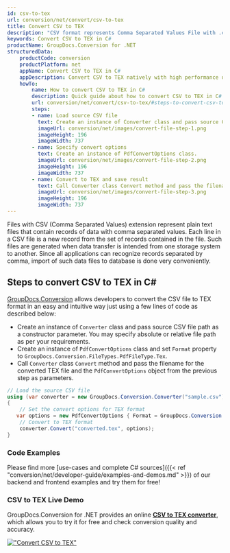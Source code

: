 ```yaml
---
id: csv-to-tex
url: conversion/net/convert/csv-to-tex
title: Convert CSV to TEX
description: "CSV format represents Comma Separated Values File with .csv extension. Learn how to convert CSV to TEX file programmatically in C# language using GroupDocs.Conversion for .NET library."
keywords: Convert CSV to TEX in C#
productName: GroupDocs.Conversion for .NET
structuredData:
    productCode: conversion
    productPlatform: net
    appName: Convert CSV to TEX in C#
    appDescription: Convert CSV to TEX natively with high performance using C# language and server side GroupDocs.Conversion for .NET APIs, without the use of any software like Microsoft or Open Office.
    howTo:
        name: How to convert CSV to TEX in C# 
        description: Quick guide about how to convert CSV to TEX in C# with high performance and accuracy.
        url: conversion/net/convert/csv-to-tex/#steps-to-convert-csv-to-tex-in-c
        steps:
        - name: Load source CSV file 
          text: Create an instance of Converter class and pass source CSV file path as a constructor parameter. You may specify absolute or relative file path as per your requirements. 
          imageUrl: conversion/net/images/convert-file-step-1.png
          imageHeight: 196
          imageWidth: 737
        - name: Specify convert options 
          text: Create an instance of PdfConvertOptions class.
          imageUrl: conversion/net/images/convert-file-step-2.png
          imageHeight: 196
          imageWidth: 737
        - name: Convert to TEX and save result 
          text: Call Converter class Convert method and pass the filename for the converted HTML file and the PdfConvertOptions object from the previous step as parameters.
          imageUrl: conversion/net/images/convert-file-step-3.png
          imageHeight: 196
          imageWidth: 737
---
```


Files with CSV (Comma Separated Values) extension represent plain text files that contain records of data with comma separated values. Each line in a CSV file is a new record from the set of records contained in the file. Such files are generated when data transfer is intended from one storage system to another. Since all applications can recognize records separated by comma, import of such data files to database is done very conveniently.

## Steps to convert CSV to TEX in C#

[GroupDocs.Conversion](https://products.groupdocs.com/conversion/net) allows developers to convert the CSV file to TEX format in an easy and intuitive way just using a few lines of code as described below:

* Create an instance of `Converter` class and pass source CSV file path as a constructor parameter. You may specify absolute or relative file path as per your requirements. 
* Create an instance of `PdfConvertOptions` class and set `Format` property to `GroupDocs.Conversion.FileTypes.PdfFileType.Tex`.
* Call `Converter` class `Convert` method and pass the filename for the converted TEX file and the `PdfConvertOptions` object from the previous step as parameters.

```csharp
// Load the source CSV file
using (var converter = new GroupDocs.Conversion.Converter("sample.csv"))
{
    // Set the convert options for TEX format
   var options = new PdfConvertOptions { Format = GroupDocs.Conversion.FileTypes.PdfFileType.Tex };
    // Convert to TEX format
    converter.Convert("converted.tex", options);
}
```

### Code Examples

Please find more [use-cases and complete C# sources]({{< ref "conversion/net/developer-guide/examples-and-demos.md" >}}) of our backend and frontend examples and try them for free!

### CSV to TEX Live Demo

GroupDocs.Conversion for .NET provides an online [**CSV to TEX converter**](https://products.groupdocs.app/conversion/csv-to-tex), which allows you to try it for free and check conversion quality and accuracy.

[!["Convert CSV to TEX"](conversion/net/images/convert-to-tex/convert-csv-to-tex.png)](https://products.groupdocs.app/conversion/csv-to-tex)
